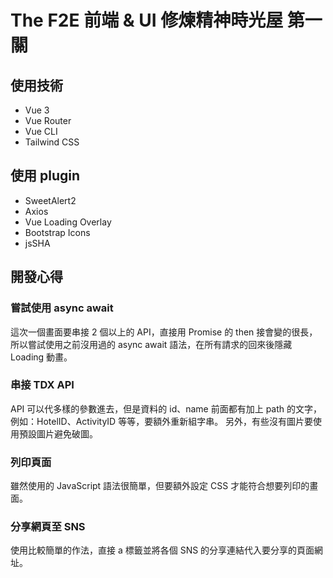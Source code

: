 # The F2E 前端 & UI 修煉精神時光屋 第一關
## 使用技術
- Vue 3
- Vue Router
- Vue CLI
- Tailwind CSS

## 使用 plugin
- SweetAlert2
- Axios
- Vue Loading Overlay
- Bootstrap Icons
- jsSHA

## 開發心得
### 嘗試使用 async await
這次一個畫面要串接 2 個以上的 API，直接用 Promise 的 then 接會變的很長，所以嘗試使用之前沒用過的 async await 語法，在所有請求的回來後隱藏 Loading 動畫。

### 串接 TDX API
API 可以代多樣的參數進去，但是資料的 id、name 前面都有加上 path 的文字，例如：HotelID、ActivityID 等等，要額外重新組字串。
另外，有些沒有圖片要使用預設圖片避免破圖。

### 列印頁面
雖然使用的 JavaScript 語法很簡單，但要額外設定 CSS 才能符合想要列印的畫面。

### 分享網頁至 SNS
使用比較簡單的作法，直接 a 標籤並將各個 SNS 的分享連結代入要分享的頁面網址。
